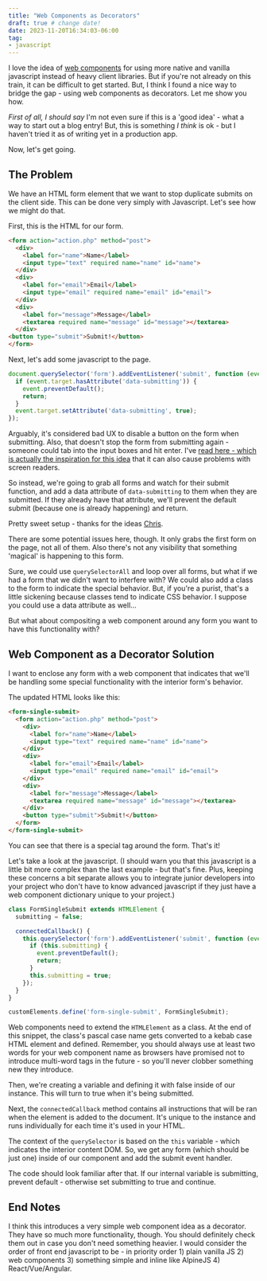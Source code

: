 ```yaml
---
title: "Web Components as Decorators"
draft: true # change date!
date: 2023-11-20T16:34:03-06:00
tag:
- javascript
---
```

I love the idea of [web components](https://developer.mozilla.org/en-US/docs/Web/API/Web_components) for using more native and vanilla javascript instead of heavy client libraries.  But if you're not already on this train, it can be difficult to get started. But, I think I found a nice way to bridge the gap - using web components as decorators. Let me show you how.

<!--more-->

_First of all, I should say_ I'm not even sure if this is a 'good idea' - what a way to start out a blog entry! But, this is something _I think_ is ok - but I haven't tried it as of writing yet in a production app.

Now, let's get going.

## The Problem

We have an HTML form element that we want to stop duplicate submits on the client side.  This can be done very simply with Javascript. Let's see how we might do that.

First, this is the HTML for our form.

```html
<form action="action.php" method="post">
  <div>
    <label for="name">Name</label>
    <input type="text" required name="name" id="name">
  </div>
  <div>
    <label for="email">Email</label>
    <input type="email" required name="email" id="email">
  </div>
  <div>
    <label for="message">Message</label>
    <textarea required name="message" id="message"></textarea>
  </div>
<button type="submit">Submit!</button>
</form>
```

Next, let's add some javascript to the page.

```javascript
document.querySelector('form').addEventListener('submit', function (event) {
  if (event.target.hasAttribute('data-submitting')) {
    event.preventDefault();
    return;
  }
  event.target.setAttribute('data-submitting', true);
});
```

Arguably, it's considered bad UX to disable a button on the form when submitting.  Also, that doesn't stop the form from submitting again - someone could tab into the input boxes and hit enter.  I've [read here - which is actually the inspiration for this idea](https://gomakethings.com/dont-disable-buttons/) that it can also cause problems with screen readers.

So instead, we're going to grab all forms and watch for their submit function, and add a data attribute of `data-submitting` to them when they are submitted. If they already have that attribute, we'll prevent the default submit (because one is already happening) and return.

Pretty sweet setup - thanks for the ideas [Chris](https://gomakethings.com/about/).

There are some potential issues here, though. It only grabs the first form on the page, not all of them.  Also there's not any visibility that something 'magical' is happening to this form.

Sure, we could use `querySelectorAll` and loop over all forms, but what if we had a form that we didn't want to interfere with?  We could also add a class to the form to indicate the special behavior.  But, if you're a purist, that's a little sickening because classes tend to indicate CSS behavior.  I suppose you could use a data attribute as well...

But what about compositing a web component around any form you want to have this functionality with?

## Web Component as a Decorator Solution

I want to enclose any form with a web component that indicates that we'll be handling some special functionality with the interior form's behavior.

The updated HTML looks like this:

```html
<form-single-submit>
  <form action="action.php" method="post">
    <div>
      <label for="name">Name</label>
      <input type="text" required name="name" id="name">
    </div>
    <div>
      <label for="email">Email</label>
      <input type="email" required name="email" id="email">
    </div>
    <div>
      <label for="message">Message</label>
      <textarea required name="message" id="message"></textarea>
    </div>
    <button type="submit">Submit!</button>
  </form>
</form-single-submit>
```

You can see that there is a special tag around the form. That's it!

Let's take a look at the javascript. (I should warn you that this javascript is a little bit more complex than the last example - but that's fine. Plus, keeping these concerns a bit separate allows you to integrate junior developers into your project who don't have to know advanced javascript if they just have a web component dictionary unique to your project.)

```javascript
class FormSingleSubmit extends HTMLElement {
  submitting = false;

  connectedCallback() {
    this.querySelector('form').addEventListener('submit', function (event) {
      if (this.submitting) {
        event.preventDefault();
        return;
      }
      this.submitting = true;
    });
  }
}

customElements.define('form-single-submit', FormSingleSubmit);
```

Web components need to extend the `HTMLElement` as a class. At the end of this snippet, the class's pascal case name gets converted to a kebab case HTML element and defined.  Remember, you should always use at least two words for your web component name as browsers have promised not to introduce multi-word tags in the future - so you'll never clobber something new they introduce.

Then, we're creating a variable and defining it with false inside of our instance.  This will turn to true when it's being submitted.

Next, the `connectedCallback` method contains all instructions that will be ran when the element is added to the document. It's unique to the instance and runs individually for each time it's used in your HTML.

The context of the `querySelector` is based on the `this` variable - which indicates the interior content DOM.  So, we get any form (which should be just one) inside of our component and add the submit event handler.

The code should look familiar after that.  If our internal variable is submitting, prevent default - otherwise set submitting to true and continue.

## End Notes

I think this introduces a very simple web component idea as a decorator.  They have so much more functionality, though.  You should definitely check them out in case you don't need something heavier.  I would consider the order of front end javascript to be - in priority order 1) plain vanilla JS 2) web components 3) something simple and inline like AlpineJS 4) React/Vue/Angular.
